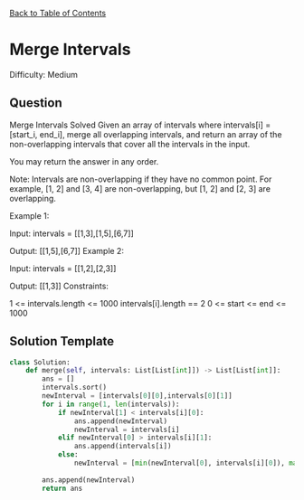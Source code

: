 [Back to Table of Contents](../../README.md)

# Merge Intervals
Difficulty: Medium

## Question
Merge Intervals
Solved 
Given an array of intervals where intervals[i] = [start_i, end_i], merge all overlapping intervals, and return an array of the non-overlapping intervals that cover all the intervals in the input.

You may return the answer in any order.

Note: Intervals are non-overlapping if they have no common point. For example, [1, 2] and [3, 4] are non-overlapping, but [1, 2] and [2, 3] are overlapping.

Example 1:

Input: intervals = [[1,3],[1,5],[6,7]]

Output: [[1,5],[6,7]]
Example 2:

Input: intervals = [[1,2],[2,3]]

Output: [[1,3]]
Constraints:

1 <= intervals.length <= 1000
intervals[i].length == 2
0 <= start <= end <= 1000

## Solution Template
```python
class Solution:
    def merge(self, intervals: List[List[int]]) -> List[List[int]]:
        ans = []
        intervals.sort()
        newInterval = [intervals[0][0],intervals[0][1]]
        for i in range(1, len(intervals)):
            if newInterval[1] < intervals[i][0]:
                ans.append(newInterval)
                newInterval = intervals[i]
            elif newInterval[0] > intervals[i][1]:
                ans.append(intervals[i])
            else:
                newInterval = [min(newInterval[0], intervals[i][0]), max(newInterval[1], intervals[i][1])]
        
        ans.append(newInterval)
        return ans
        
```
